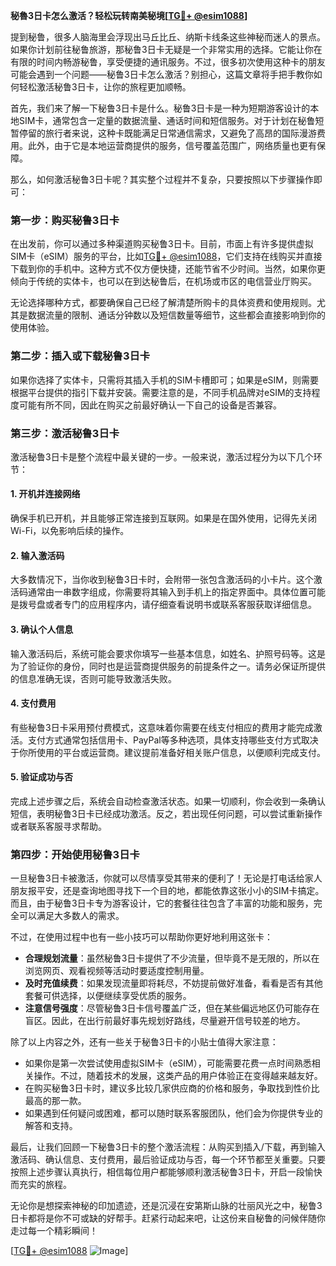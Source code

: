 **秘魯3日卡怎么激活？轻松玩转南美秘境[[TG💪+ @esim1088](https://t.me/s/esim1088)]**

提到秘鲁，很多人脑海里会浮现出马丘比丘、纳斯卡线条这些神秘而迷人的景点。如果你计划前往秘鲁旅游，那秘鲁3日卡无疑是一个非常实用的选择。它能让你在有限的时间内畅游秘鲁，享受便捷的通讯服务。不过，很多初次使用这种卡的朋友可能会遇到一个问题——秘鲁3日卡怎么激活？别担心，这篇文章将手把手教你如何轻松激活秘鲁3日卡，让你的旅程更加顺畅。

首先，我们来了解一下秘鲁3日卡是什么。秘鲁3日卡是一种为短期游客设计的本地SIM卡，通常包含一定量的数据流量、通话时间和短信服务。对于计划在秘鲁短暂停留的旅行者来说，这种卡既能满足日常通信需求，又避免了高昂的国际漫游费用。此外，由于它是本地运营商提供的服务，信号覆盖范围广，网络质量也更有保障。

那么，如何激活秘鲁3日卡呢？其实整个过程并不复杂，只要按照以下步骤操作即可：

### 第一步：购买秘鲁3日卡

在出发前，你可以通过多种渠道购买秘鲁3日卡。目前，市面上有许多提供虚拟SIM卡（eSIM）服务的平台，比如[TG💪+ @esim1088](https://t.me/s/esim1088)，它们支持在线购买并直接下载到你的手机中。这种方式不仅方便快捷，还能节省不少时间。当然，如果你更倾向于传统的实体卡，也可以在到达秘鲁后，在机场或市区的电信营业厅购买。

无论选择哪种方式，都要确保自己已经了解清楚所购卡的具体资费和使用规则。尤其是数据流量的限制、通话分钟数以及短信数量等细节，这些都会直接影响到你的使用体验。

### 第二步：插入或下载秘鲁3日卡

如果你选择了实体卡，只需将其插入手机的SIM卡槽即可；如果是eSIM，则需要根据平台提供的指引下载并安装。需要注意的是，不同手机品牌对eSIM的支持程度可能有所不同，因此在购买之前最好确认一下自己的设备是否兼容。

### 第三步：激活秘鲁3日卡

激活秘鲁3日卡是整个流程中最关键的一步。一般来说，激活过程分为以下几个环节：

#### 1. 开机并连接网络

确保手机已开机，并且能够正常连接到互联网。如果是在国外使用，记得先关闭Wi-Fi，以免影响后续的操作。

#### 2. 输入激活码

大多数情况下，当你收到秘鲁3日卡时，会附带一张包含激活码的小卡片。这个激活码通常由一串数字组成，你需要将其输入到手机上的指定界面中。具体位置可能是拨号盘或者专门的应用程序内，请仔细查看说明书或联系客服获取详细信息。

#### 3. 确认个人信息

输入激活码后，系统可能会要求你填写一些基本信息，如姓名、护照号码等。这是为了验证你的身份，同时也是运营商提供服务的前提条件之一。请务必保证所提供的信息准确无误，否则可能导致激活失败。

#### 4. 支付费用

有些秘鲁3日卡采用预付费模式，这意味着你需要在线支付相应的费用才能完成激活。支付方式通常包括信用卡、PayPal等多种选项，具体支持哪些支付方式取决于你所使用的平台或运营商。建议提前准备好相关账户信息，以便顺利完成支付。

#### 5. 验证成功与否

完成上述步骤之后，系统会自动检查激活状态。如果一切顺利，你会收到一条确认短信，表明秘鲁3日卡已经成功激活。反之，若出现任何问题，可以尝试重新操作或者联系客服寻求帮助。

### 第四步：开始使用秘鲁3日卡

一旦秘鲁3日卡被激活，你就可以尽情享受其带来的便利了！无论是打电话给家人朋友报平安，还是查询地图寻找下一个目的地，都能依靠这张小小的SIM卡搞定。而且，由于秘鲁3日卡专为游客设计，它的套餐往往包含了丰富的功能和服务，完全可以满足大多数人的需求。

不过，在使用过程中也有一些小技巧可以帮助你更好地利用这张卡：

- **合理规划流量**：虽然秘鲁3日卡提供了不少流量，但毕竟不是无限的，所以在浏览网页、观看视频等活动时要适度控制用量。
- **及时充值续费**：如果发现流量即将耗尽，不妨提前做好准备，看看是否有其他套餐可供选择，以便继续享受优质的服务。
- **注意信号强度**：尽管秘鲁3日卡信号覆盖广泛，但在某些偏远地区仍可能存在盲区。因此，在出行前最好事先规划好路线，尽量避开信号较差的地方。

除了以上内容之外，还有一些关于秘鲁3日卡的小贴士值得大家注意：

- 如果你是第一次尝试使用虚拟SIM卡（eSIM），可能需要花费一点时间熟悉相关操作。不过，随着技术的发展，这类产品的用户体验正在变得越来越友好。
- 在购买秘鲁3日卡时，建议多比较几家供应商的价格和服务，争取找到性价比最高的那一款。
- 如果遇到任何疑问或困难，都可以随时联系客服团队，他们会为你提供专业的解答和支持。

最后，让我们回顾一下秘鲁3日卡的整个激活流程：从购买到插入/下载，再到输入激活码、确认信息、支付费用，最后验证成功与否，每一个环节都至关重要。只要按照上述步骤认真执行，相信每位用户都能够顺利激活秘鲁3日卡，开启一段愉快而充实的旅程。

无论你是想探索神秘的印加遗迹，还是沉浸在安第斯山脉的壮丽风光之中，秘鲁3日卡都将是你不可或缺的好帮手。赶紧行动起来吧，让这份来自秘鲁的问候伴随你走过每一个精彩瞬间！

[[TG💪+ @esim1088](https://t.me/s/esim1088) ![Image](https://i.postimg.cc/4NQfJmqS/Snipaste-2025-05-13-00-14-12.png)]